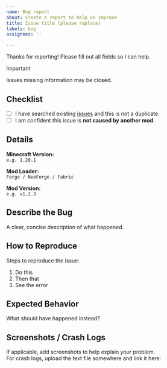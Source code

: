 ```yaml
---
name: Bug report
about: Create a report to help us improve
title: Issue title (please replace)
labels: bug
assignees: ''

---
```


Thanks for reporting! Please fill out all fields so I can help.  
> [!IMPORTANT]
> Issues missing information may be closed.

## Checklist
- [ ] I have searched existing [issues](../../issues) and this is not a duplicate.
- [ ] I am confident this issue is **not caused by another mod**.

## Details

**Minecraft Version:**  
`e.g. 1.20.1`

**Mod Loader:**  
`Forge / NeoForge / Fabric`

**Mod Version:**  
`e.g. v1.2.3`

## Describe the Bug
A clear, concise description of what happened.

## How to Reproduce
Steps to reproduce the issue:
1. Do this
2. Then that
3. See the error

## Expected Behavior
What should have happened instead?

## Screenshots / Crash Logs
If applicable, add screenshots to help explain your problem.  
For crash logs, upload the text file somewhere and link it here:
